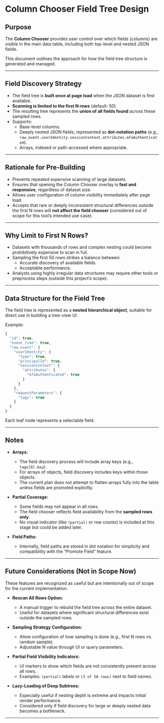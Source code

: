 
# Column Chooser Field Tree Design

## Purpose

The **Column Chooser** provides user control over which fields (columns) are visible in the main data table, including both top-level and nested JSON fields.

This document outlines the approach for how the field tree structure is generated and managed.

---

## Field Discovery Strategy

- The field tree is **built once at page load** when the JSON dataset is first available.
- **Scanning is limited to the first N rows** (default: 50).
- The resulting tree represents the **union of all fields found** across these sampled rows.
- Supports:
  - Base-level columns.
  - Deeply nested JSON fields, represented as **dot-notation paths** (e.g., `raw_event.userIdentity.sessionContext.attributes.mfaAuthenticated`).
  - Arrays, indexed or path-accessed where appropriate.

---

## Rationale for Pre-Building

- Prevents repeated expensive scanning of large datasets.
- Ensures that opening the Column Chooser overlay is **fast and responsive**, regardless of dataset size.
- Allows user configuration of column visibility immediately after page load.
- Accepts that rare or deeply inconsistent structural differences outside the first N rows will **not affect the field chooser** (considered out of scope for this tool’s intended use case).

---

## Why Limit to First N Rows?

- Datasets with thousands of rows and complex nesting could become prohibitively expensive to scan in full.
- Sampling the first 50 rows strikes a balance between:
  - Accurate discovery of available fields.
  - Acceptable performance.
- Analysts using highly irregular data structures may require other tools or preprocess steps (outside this project’s scope).

---

## Data Structure for the Field Tree

The field tree is represented as a **nested hierarchical object**, suitable for direct use in building a tree-view UI.

Example:
```js
{
  "id": true,
  "event_time": true,
  "raw_event": {
    "userIdentity": {
      "type": true,
      "principalId": true,
      "sessionContext": {
        "attributes": {
          "mfaAuthenticated": true
        }
      }
    },
    "requestParameters": {
      "tags": true
    }
  }
}
```

Each leaf node represents a selectable field.

---

## Notes

- **Arrays:**
  - The field discovery process will include array keys (e.g., `tags[0].key`).
  - For arrays of objects, field discovery includes keys within those objects.
  - The current plan does not attempt to flatten arrays fully into the table unless fields are promoted explicitly.

- **Partial Coverage:**
  - Some fields may not appear in all rows.
  - The field chooser reflects field availability from the **sampled rows only**.
  - No visual indicator (like `(partial)` or row counts) is included at this stage but could be added later.

- **Field Paths:**
  - Internally, field paths are stored in dot notation for simplicity and compatibility with the “Promote Field” feature.

---

## Future Considerations (Not in Scope Now)

These features are recognized as useful but are intentionally out of scope for the current implementation:

- **Rescan All Rows Option:**
  - A manual trigger to rebuild the field tree across the entire dataset.
  - Useful for datasets where significant structural differences exist outside the sampled rows.

- **Sampling Strategy Configuration:**
  - Allow configuration of how sampling is done (e.g., first N rows vs. random sample).
  - Adjustable N value through UI or query parameters.

- **Partial Field Visibility Indicators:**
  - UI markers to show which fields are not consistently present across all rows.
  - Examples: `(partial)` labels or `(3 of 50 rows)` next to field names.

- **Lazy-Loading of Deep Subtrees:**
  - Especially useful if nesting depth is extreme and impacts initial render performance.
  - Considered only if field discovery for large or deeply nested data becomes a bottleneck.

---
